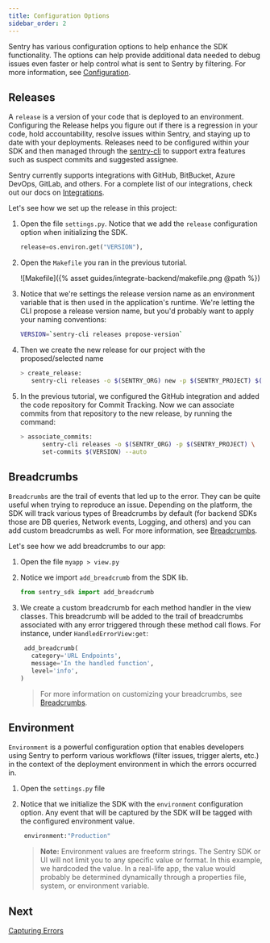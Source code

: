 ```yaml
---
title: Configuration Options
sidebar_order: 2
---
```


Sentry has various configuration options to help enhance the SDK functionality. The options can help provide additional data needed to debug issues even faster or help control what is sent to Sentry by filtering. For more information, see [Configuration](/error-reporting/configuration/?platform=python).

## Releases

A `release` is a version of your code that is deployed to an environment. Configuring the Release helps you figure out if there is a regression in your code, hold accountability, resolve issues within Sentry, and staying up to date with your deployments. Releases need to be configured within your SDK and then managed through the [sentry-cli](/cli/) to support extra features such as suspect commits and suggested assignee.

Sentry currently supports integrations with GitHub, BitBucket, Azure DevOps, GitLab, and others. For a complete list of our integrations, check out our docs on [Integrations](/workflow/integrations/).

Let's see how we set up the release in this project:

1. Open the file `settings.py`. Notice that we add the `release` configuration option when initializing the SDK.

   ```python
   release=os.environ.get("VERSION"),
   ```

2. Open the `Makefile` you ran in the previous tutorial.

   ![Makefile]({% asset guides/integrate-backend/makefile.png @path %})

3. Notice that we're settings the release version name as an environment variable that is then used in the application's runtime. We're letting the CLI propose a release version name, but you'd probably want to apply your naming conventions:

   ```bash
   VERSION=`sentry-cli releases propose-version`
   ```

4. Then we create the new release for our project with the proposed/selected name

   ```bash
   > create_release:
      sentry-cli releases -o $(SENTRY_ORG) new -p $(SENTRY_PROJECT) $(VERSION)
   ```

5. In the previous tutorial, we configured the GitHub integration and added the code repository for Commit Tracking. Now we can associate commits from that repository to the new release, by running the command:

   ```bash
   > associate_commits:
         sentry-cli releases -o $(SENTRY_ORG) -p $(SENTRY_PROJECT) \
         set-commits $(VERSION) --auto
   ```

## Breadcrumbs

`Breadcrumbs` are the trail of events that led up to the error. They can be quite useful when trying to reproduce an issue. Depending on the platform, the SDK will track various types of Breadcrumbs by default (for backend SDKs those are DB queries, Network events, Logging, and others) and you can add custom breadcrumbs as well. For more information, see [Breadcrumbs](/enriching-error-data/breadcrumbs/?platform=python).

Let's see how we add breadcrumbs to our app:

1. Open the file `myapp > view.py`

2. Notice we import `add_breadcrumb` from the SDK lib.

   ```python
   from sentry_sdk import add_breadcrumb
   ```

3. We create a custom breadcrumb for each method handler in the view classes. This breadcrumb will be added to the trail of breadcrumbs associated with any error triggered through these method call flows. For instance, under `HandledErrorView:get`:

   ```python
    add_breadcrumb(
      category='URL Endpoints',
      message='In the handled function',
      level='info',
   )
   ```

   > For more information on customizing your breadcrumbs, see [Breadcrumbs](/enriching-error-data/breadcrumbs/?platform=python).

## Environment

`Environment` is a powerful configuration option that enables developers using Sentry to perform various workflows (filter issues, trigger alerts, etc.) in the context of the deployment environment in which the errors occurred in.

1. Open the `settings.py` file

2. Notice that we initialize the SDK with the `environment` configuration option. Any event that will be captured by the SDK will be tagged with the configured environment value.

   ```python
    environment:"Production"
   ```

   > **Note:** Environment values are freeform strings. The Sentry SDK or UI will not limit you to any specific value or format. In this example, we hardcoded the value. In a real-life app, the value would probably be determined dynamically through a properties file, system, or environment variable.

## Next

[Capturing Errors](/guides/tutorials/integrate-backend/capturing-errors/)
